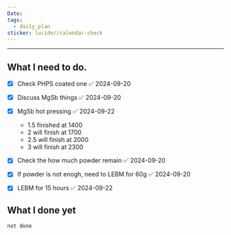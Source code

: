```yaml
---
Date: 
tags:
  - daily_plan
sticker: lucide//calendar-check
---
```

---
## What I need to do.

- [x] Check PHPS coated one ✅ 2024-09-20
- [x] Discuss MgSb things ✅ 2024-09-20
- [x] MgSb hot pressing ✅ 2024-09-22
	- 1.5 finished at 1400
	- 2 will finish at 1700
	- 2.5 will finish at 2000
	- 3 will finish at 2300
- [x] Check the how much powder remain ✅ 2024-09-20
- [x] If powder is not enogh, need to LEBM for 60g ✅ 2024-09-20
- [x] LEBM for 15 hours ✅ 2024-09-22


## What I done yet
```tasks
not done
```
